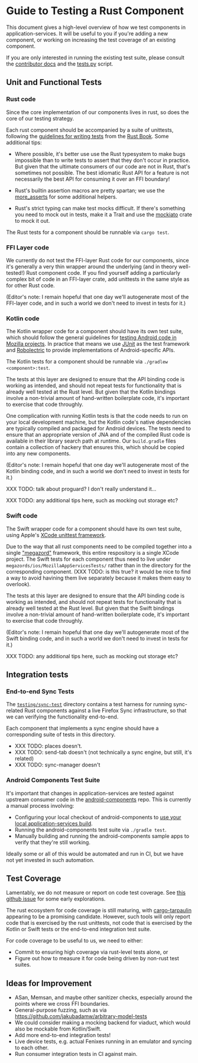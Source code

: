 
# Guide to Testing a Rust Component

This document gives a high-level overview of how we test components in application-services.
It will be useful to you if you're adding a new component, or working on increasing the test
coverage of an existing component.

If you are only interested in running the existing test suite, please consult the
[contributor docs](../contributing.md) and the [tests.py](../../automation/tests.py) script.

## Unit and Functional Tests

### Rust code

Since the core implementation of our components lives in rust, so does the core of our testing strategy.

Each rust component should be accompanied by a suite of unittests, following the [guidelines for writing
tests](https://doc.rust-lang.org/book/ch11-00-testing.html) from the [Rust
Book](https://doc.rust-lang.org/book/title-page.html).
Some additional tips:

* Where possible, it's better use use the Rust typesystem to make bugs impossible than to write
  tests to assert that they don't occur in practice. But given that the ultimate consumers of our
  code are not in Rust, that's sometimes not possible. The best idiomatic Rust API for a feature
  is not necessarily the best API for consuming it over an FFI boundary!

* Rust's builtin assertion macros are pretty spartan; we use the [more_asserts](https://crates.io/crates/more_asserts)
  for some additional helpers.

* Rust's strict typing can make test mocks difficult. If there's something you need to mock out in tests,
  make it a Trait and use the [mockiato](https://crates.io/crates/mockiato) crate to mock it out.

The Rust tests for a component should be runnable via `cargo test`.

### FFI Layer code

We currently do not test the FFI-layer Rust code for our components, since it's generally a very thin
wrapper around the underlying (and in theory well-tested!) Rust component code. If you find yourself
adding a particularly complex bit of code in an FFI-layer crate, add unittests in the same style as
for other Rust code.

(Editor's note: I remain hopeful that one day we'll autogenerate most of the FFI-layer code, and in
such a world we don't need to invest in tests for it.)

### Kotlin code

The Kotlin wrapper code for a component should have its own test suite, which should follow the general guidelines for
[testing Android code in Mozilla projects](https://github.com/mozilla-mobile/shared-docs/blob/master/android/testing.md#jvm-testing).
In practice that means we use
[JUnit](https://github.com/mozilla-mobile/shared-docs/blob/master/android/testing.md#junit-testing-framework)
as the test framework and
[Robolectric](https://github.com/mozilla-mobile/shared-docs/blob/master/android/testing.md#robolectric-android-api-shadows)
to provide implementations of Android-specific APIs.

The Kotlin tests for a component should be runnable via `./gradlew <component>:test`.

The tests at this layer are designed to ensure that the API binding code is working as intended,
and should not repeat tests for functionality that is already well tested at the Rust level.
But given that the Kotlin bindings involve a non-trivial amount of hand-written boilerplate code,
it's important to exercise that code throughly.

One complication with running Kotlin tests is that the code needs to run on your local development machine,
but the Kotlin code's native dependencies are typically compiled and packaged for Android devices. The
tests need to ensure that an appropriate version of JNA and of the compiled Rust code is available in
their library search path at runtime. Our `build.gradle` files contain a collection of hackery that ensures
this, which should be copied into any new components.

(Editor's note: I remain hopeful that one day we'll autogenerate most of the Kotlin binding code, and in
such a world we don't need to invest in tests for it.)

XXX TODO: talk about proguard? I don't really understand it...

XXX TODO: any additional tips here, such as mocking out storage etc?

### Swift code

The Swift wrapper code for a component should have its own test suite, using Apple's
[XCode unittest framework](https://developer.apple.com/documentation/xctest).

Due to the way that all rust components need to be compiled together into a single ["megazord"](../design/megazords.md)
framework, this entire respository is a single XCode project. The Swift tests for each component
thus need to live under `megazords/ios/MozillaAppServicesTests/` rather than in the directory
for the corresponding component. (XXX TODO: is this true? it would be nice to find a way to avoid havining
them live separately because it makes them easy to overlook).

The tests at this layer are designed to ensure that the API binding code is working as intended,
and should not repeat tests for functionality that is already well tested at the Rust level.
But given that the Swift bindings involve a non-trivial amount of hand-written boilerplate code,
it's important to exercise that code throughly.

(Editor's note: I remain hopeful that one day we'll autogenerate most of the Swift binding code, and in
such a world we don't need to invest in tests for it.)

XXX TODO: any additional tips here, such as mocking out storage etc?

## Integration tests

### End-to-end Sync Tests

The [`testing/sync-test`](../../testing/sync-test) directory contains a test harness for running sync-related
Rust components against a live Firefox Sync infrastructure, so that we can verifying the functionality
end-to-end.

Each component that implements a sync engine should have a corresponding suite of tests in this directory.

* XXX TODO: places doesn't.
* XXX TODO: send-tab doesn't (not technically a sync engine, but still, it's related)
* XXX TODO: sync-manager doesn't

### Android Components Test Suite

It's important that changes in application-services are tested against upstream consumer code in the
[android-components](https://github.com/mozilla-mobile/android-components/) repo. This is currently
a manual process involving:

* Configuring your local checkout of android-components to [use your local application-services
  build](./working-with-reference-browser.md).
* Running the android-components test suite via `./gradle test`.
* Manually building and running the android-components sample apps to verify that they're still working.

Ideally some or all of this would be automated and run in CI, but we have not yet invested in such automation.

## Test Coverage

Lamentably, we do not measure or report on code test coverage.
See [this github issue](https://github.com/mozilla/application-services/issues/1745) for some early explorations.

The rust ecosystem for code coverage is still maturing, with [cargo-tarpaulin](https://github.com/xd009642/tarpaulin)
appearing to be a promising candidate.  However, such tools will only report code that is exercised by the rust
unittests, not code that is exercised by the Kotlin or Swift tests or the end-to-end integration test suite.

For code coverage to be useful to us, we need to either:

* Commit to ensuring high coverage via rust-level tests alone, or
* Figure out how to measure it for code being driven by non-rust test suites.

## Ideas for Improvement

* ASan, Memsan, and maybe other sanitizer checks, especially around the points where we cross FFI boundaries.
* General-purpose fuzzing, such as via https://github.com/jakubadamw/arbitrary-model-tests
* We could consider making a mocking backend for viaduct, which would also be mockable from Kotlin/Swift.
* Add more end-to-end integration tests!
* Live device tests, e.g. actual Fenixes running in an emulator and syncing to each other.
* Run consumer integration tests in CI against main.
